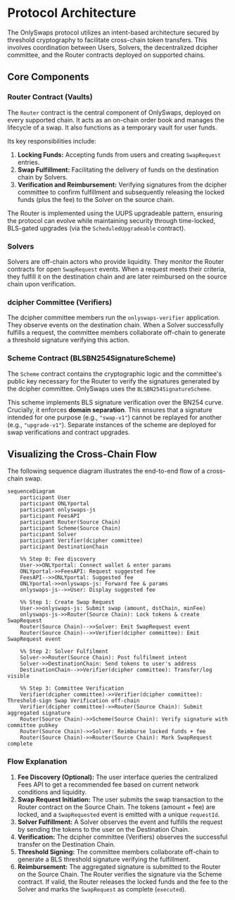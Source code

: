 # Protocol Architecture

The OnlySwaps protocol utilizes an intent-based architecture secured by threshold cryptography to facilitate cross-chain token transfers. This involves coordination between Users, Solvers, the decentralized dcipher committee, and the Router contracts deployed on supported chains.

## Core Components

### Router Contract (Vaults)

The `Router` contract is the central component of OnlySwaps, deployed on every supported chain. It acts as an on-chain order book and manages the lifecycle of a swap. It also functions as a temporary vault for user funds.

Its key responsibilities include:
1.  **Locking Funds:** Accepting funds from users and creating `SwapRequest` entries.
2.  **Swap Fulfillment:** Facilitating the delivery of funds on the destination chain by Solvers.
3.  **Verification and Reimbursement:** Verifying signatures from the dcipher committee to confirm fulfillment and subsequently releasing the locked funds (plus the fee) to the Solver on the source chain.

The Router is implemented using the UUPS upgradeable pattern, ensuring the protocol can evolve while maintaining security through time-locked, BLS-gated upgrades (via the `ScheduledUpgradeable` contract).

### Solvers

Solvers are off-chain actors who provide liquidity. They monitor the Router contracts for open `SwapRequest` events. When a request meets their criteria, they fulfill it on the destination chain and are later reimbursed on the source chain upon verification.

### dcipher Committee (Verifiers)

The dcipher committee members run the `onlyswaps-verifier` application. They observe events on the destination chain. When a Solver successfully fulfills a request, the committee members collaborate off-chain to generate a threshold signature verifying this action.

### Scheme Contract (BLSBN254SignatureScheme)

The `Scheme` contract contains the cryptographic logic and the committee's public key necessary for the Router to verify the signatures generated by the dcipher committee. OnlySwaps uses the `BLSBN254SignatureScheme`.

This scheme implements BLS signature verification over the BN254 curve. Crucially, it enforces **domain separation**. This ensures that a signature intended for one purpose (e.g., `"swap-v1"`) cannot be replayed for another (e.g., `"upgrade-v1"`). Separate instances of the scheme are deployed for swap verifications and contract upgrades.

## Visualizing the Cross-Chain Flow

The following sequence diagram illustrates the end-to-end flow of a cross-chain swap.

```mermaid
sequenceDiagram
    participant User
    participant ONLYportal
    participant onlyswaps-js
    participant FeesAPI
    participant Router(Source Chain)
    participant Scheme(Source Chain)
    participant Solver
    participant Verifier(dcipher committee)
    participant DestinationChain

    %% Step 0: Fee discovery
    User->>ONLYportal: Connect wallet & enter params
    ONLYportal->>FeesAPI: Request suggested fee
    FeesAPI-->>ONLYportal: Suggested fee
    ONLYportal->>onlyswaps-js: Forward fee & params
    onlyswaps-js-->>User: Display suggested fee

    %% Step 1: Create Swap Request
    User->>onlyswaps-js: Submit swap (amount, dstChain, minFee)
    onlyswaps-js->>Router(Source Chain): Lock tokens & create SwapRequest
    Router(Source Chain)-->>Solver: Emit SwapRequest event
    Router(Source Chain)-->>Verifier(dcipher committee): Emit SwapRequest event

    %% Step 2: Solver Fulfilment
    Solver->>Router(Source Chain): Post fulfilment intent
    Solver->>DestinationChain: Send tokens to user's address
    DestinationChain-->>Verifier(dcipher committee): Transfer/log visible

    %% Step 3: Committee Verification
    Verifier(dcipher committee)->>Verifier(dcipher committee): Threshold-sign Swap Verification off-chain
    Verifier(dcipher committee)->>Router(Source Chain): Submit aggregated signature
    Router(Source Chain)->>Scheme(Source Chain): Verify signature with committee pubkey
    Router(Source Chain)->>Solver: Reimburse locked funds + fee
    Router(Source Chain)->>Router(Source Chain): Mark SwapRequest complete
```

### Flow Explanation

1.  **Fee Discovery (Optional):** The user interface queries the centralized Fees API to get a recommended fee based on current network conditions and liquidity.
2.  **Swap Request Initiation:** The user submits the swap transaction to the Router contract on the Source Chain. The tokens (amount + fee) are locked, and a `SwapRequested` event is emitted with a unique `requestId`.
3.  **Solver Fulfillment:** A Solver observes the event and fulfills the request by sending the tokens to the user on the Destination Chain.
4.  **Verification:** The dcipher committee (Verifiers) observes the successful transfer on the Destination Chain.
5.  **Threshold Signing:** The committee members collaborate off-chain to generate a BLS threshold signature verifying the fulfillment.
6.  **Reimbursement:** The aggregated signature is submitted to the Router on the Source Chain. The Router verifies the signature via the Scheme contract. If valid, the Router releases the locked funds and the fee to the Solver and marks the `SwapRequest` as complete (`executed`).

